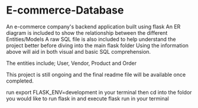 # E-commerce-Database
An e-commerce company's backend application built using flask
An ER diagram is included to show the relationship between the different Entities/Models
A raw SQL file is also included to help understand the project better before diving into the main flask folder
Using the information above will aid in both visual and basic SQL comprehension.

The entities include; User, Vendor, Product and Order

This project is still ongoing and the final readme file will be available once completed.

run export FLASK_ENV=development in your terminal then cd into the foldor you would like to run flask in and execute flask run in your terminal
